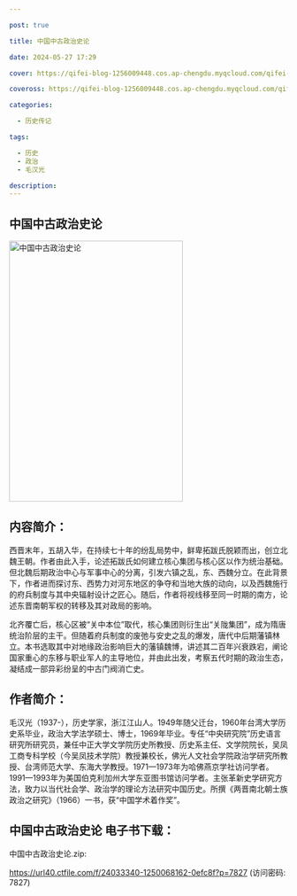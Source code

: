 ```yaml
---

post: true

title: 中国中古政治史论

date: 2024-05-27 17:29

cover: https://qifei-blog-1256009448.cos.ap-chengdu.myqcloud.com/qifei-blog/661b902468eb935713e80199.jpg

coveross: https://qifei-blog-1256009448.cos.ap-chengdu.myqcloud.com/qifei-blog/661b902468eb935713e80199.jpg

categories:

  - 历史传记

tags:

  - 历史
  - 政治
  - 毛汉光

description:
---
```


## 中国中古政治史论
<img alt="中国中古政治史论 " class="aligncenter loaded" data-was-processed="true" decoding="async" fetchpriority="high" height="471" src="https://qifei-blog-1256009448.cos.ap-chengdu.myqcloud.com/qifei-blog/661b902468eb935713e80199.jpg " style="cursor: zoom-in;" width="314"/>

## 内容简介：

西晋末年，五胡入华，在持续七十年的纷乱局势中，鲜卑拓跋氏脱颖而出，创立北魏王朝。作者由此入手，论述拓跋氏如何建立核心集团与核心区以作为统治基础。但北魏后期政治中心与军事中心的分离，引发六镇之乱，东、西魏分立。在此背景下，作者进而探讨东、西势力对河东地区的争夺和当地大族的动向，以及西魏施行的府兵制度与其中央辐射设计之匠心。随后，作者将视线移至同一时期的南方，论述东晋南朝军权的转移及其对政局的影响。

北齐覆亡后，核心区被“关中本位”取代，核心集团则衍生出“关陇集团”，成为隋唐统治阶层的主干。但随着府兵制度的废弛与安史之乱的爆发，唐代中后期藩镇林立。本书选取其中对地缘政治影响巨大的藩镇魏博，讲述其二百年兴衰跌宕，阐论国家重心的东移与职业军人的主导地位，并由此出发，考察五代时期的政治生态，凝结成一部异彩纷呈的中古门阀消亡史。

## 作者简介：

毛汉光（1937-），历史学家，浙江江山人。1949年随父迁台，1960年台湾大学历史系毕业，政治大学法学硕士、博士，1969年毕业。专任“中央研究院”历史语言研究所研究员，兼任中正大学文学院历史所教授、历史系主任、文学院院长，吴凤工商专科学校（今吴凤技术学院）教授兼校长，佛光人文社会学院政治学研究所教授、台湾师范大学、东海大学教授。1971—1973年为哈佛燕京学社访问学者。1991—1993年为美国伯克利加州大学东亚图书馆访问学者。主张革新史学研究方法，致力以当代社会学、政治学的理论方法研究中国历史。所撰《两晋南北朝士族政治之研究》（1966）一书，获“中国学术着作奖”。

## 中国中古政治史论 电子书下载：
中国中古政治史论.zip: 

https://url40.ctfile.com/f/24033340-1250068162-0efc8f?p=7827 (访问密码: 7827)
